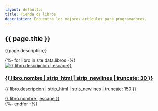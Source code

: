 ```yaml
---
layout: defaultbs
title: Tienda de libros
description: Encuentra los mejores artículos para programadores. 
---
```


<div class="breadcrumbs">
    <div class="container">
        <h2>{{ page.title }}</h2>
        <p>{{page.description}} </p>
    </div>
</div>

<section id="courses" class="courses">
    <div class="container">
        <div class="row">
            {%- for libro in site.data.libros -%}
            <div class="col-lg-4 col-md-6 d-flex align-items-stretch">
                <div class="course-item">
                     <a href="{{ libro.link }}" target="_blank"> <img src="{{ libro.imagen | escape}}" loading="lazy" class="img-fluid" alt="{{ libro.descripcion | escape}}"></a>
                    <div class="course-content">
                        <h3><a title="{{ libro.nombre | escape}}" target="_blank" href="{{ libro.link | relative_url }}">{{ libro.nombre | strip_html | strip_newlines | truncate: 30 }}</a>
                        </h3>
                        <p>{{ libro.descripcion | strip_html | strip_newlines | truncate: 150 }}</p>
                        <div class="trainer d-flex justify-content-between align-items-center">
                            <div class="trainer-profile d-flex align-items-center">  
                                <a href="{{ libro.link }}" target="_blank">{{ libro.nombre | escape }}</a>
                            </div>
                        </div>
                    </div>
                </div>
            </div>
            {%- endfor -%}
        </div>
    </div>
</section>
